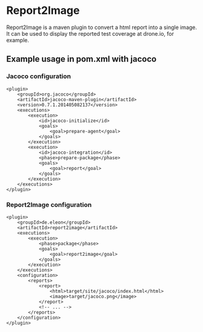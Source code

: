 # Report2Image

Report2Image is a maven plugin to convert a html report into a single image. It can be used to display the reported test coverage at drone.io, for example.

## Example usage in pom.xml with jacoco

### Jacoco configuration
            
    <plugin>
        <groupId>org.jacoco</groupId>
        <artifactId>jacoco-maven-plugin</artifactId>
        <version>0.7.1.201405082137</version>
        <executions>
            <execution>
                <id>jacoco-initialize</id>
                <goals>
                    <goal>prepare-agent</goal>
                </goals>
            </execution>
            <execution>
                <id>jacoco-integration</id>
                <phase>prepare-package</phase>
                <goals>
                    <goal>report</goal>
                </goals>
            </execution>
        </executions>
    </plugin>
    
    
### Report2Image configuration

    <plugin>
        <groupId>de.eleon</groupId>
        <artifactId>report2image</artifactId>
        <executions>
            <execution>
                <phase>package</phase>
                <goals>
                    <goal>report2image</goal>
                </goals>
            </execution>
        </executions>
        <configuration>
            <reports>
                <report>
                    <html>target/site/jacoco/index.html</html>
                    <image>target/jacoco.png</image>
                </report>
                <!-- ... -->
            </reports>
        </configuration>
    </plugin>


